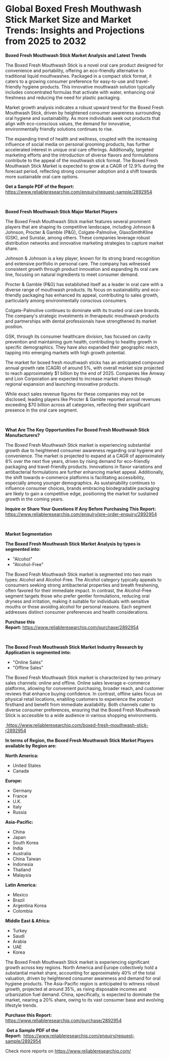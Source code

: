 <p><h1>Global Boxed Fresh Mouthwash Stick Market Size and Market Trends: Insights and Projections from 2025 to 2032</h1></p><p><strong>Boxed Fresh Mouthwash Stick Market Analysis and Latest Trends</strong></p>
<p><p>The Boxed Fresh Mouthwash Stick is a novel oral care product designed for convenience and portability, offering an eco-friendly alternative to traditional liquid mouthwashes. Packaged in a compact stick format, it caters to a growing consumer preference for easy-to-use and travel-friendly hygiene products. This innovative mouthwash solution typically includes concentrated formulas that activate with water, enhancing oral freshness and reducing the need for plastic packaging.</p><p>Market growth analysis indicates a robust upward trend for the Boxed Fresh Mouthwash Stick, driven by heightened consumer awareness surrounding oral hygiene and sustainability. As more individuals seek out products that align with eco-conscious values, the demand for innovative, environmentally friendly solutions continues to rise. </p><p>The expanding trend of health and wellness, coupled with the increasing influence of social media on personal grooming products, has further accelerated interest in unique oral care offerings. Additionally, targeted marketing efforts and the introduction of diverse flavors and formulations contribute to the appeal of the mouthwash stick format. The Boxed Fresh Mouthwash Stick Market is expected to grow at a CAGR of 12.9% during the forecast period, reflecting strong consumer adoption and a shift towards more sustainable oral care options.</p></p>
<p><strong>Get a Sample PDF of the Report:&nbsp;</strong> <a href="https://www.reliableresearchiq.com/enquiry/request-sample/2892954?utm_campaign=2212&utm_medium=2&utm_source=Github&utm_content=ia&utm_term=15032025&utm_id=boxed-fresh-mouthwash-stick">https://www.reliableresearchiq.com/enquiry/request-sample/2892954</a></p>
<p>&nbsp;</p>
<p><strong>Boxed Fresh Mouthwash Stick Major Market Players</strong></p>
<p><p>The Boxed Fresh Mouthwash Stick market features several prominent players that are shaping its competitive landscape, including Johnson & Johnson, Procter & Gamble (P&G), Colgate-Palmolive, GlaxoSmithKline (GSK), and Sunstar, among others. These companies leverage robust distribution networks and innovative marketing strategies to capture market share.</p><p>Johnson & Johnson is a key player, known for its strong brand recognition and extensive portfolio in personal care. The company has witnessed consistent growth through product innovation and expanding its oral care line, focusing on natural ingredients to meet consumer demand.</p><p>Procter & Gamble (P&G) has established itself as a leader in oral care with a diverse range of mouthwash products. Its focus on sustainability and eco-friendly packaging has enhanced its appeal, contributing to sales growth, particularly among environmentally conscious consumers. </p><p>Colgate-Palmolive continues to dominate with its trusted oral care brands. The company's strategic investments in therapeutic mouthwash products and partnerships with dental professionals have strengthened its market position.</p><p>GSK, through its consumer healthcare division, has focused on cavity prevention and maintaining gum health, contributing to healthy growth in specific demographics. They have also expanded their geographic reach, tapping into emerging markets with high growth potential.</p><p>The market for boxed fresh mouthwash sticks has an anticipated compound annual growth rate (CAGR) of around 5%, with overall market size projected to reach approximately $1 billion by the end of 2025. Companies like Amway and Lion Corporation are expected to increase market shares through regional expansion and launching innovative products.</p><p>While exact sales revenue figures for these companies may not be disclosed, leading players like Procter & Gamble reported annual revenues exceeding $70 billion across all categories, reflecting their significant presence in the oral care segment.</p></p>
<p>&nbsp;</p>
<p><strong>What Are The Key Opportunities For Boxed Fresh Mouthwash Stick Manufacturers?</strong></p>
<p><p>The Boxed Fresh Mouthwash Stick market is experiencing substantial growth due to heightened consumer awareness regarding oral hygiene and convenience. The market is projected to expand at a CAGR of approximately 8% over the next five years, driven by rising demand for eco-friendly packaging and travel-friendly products. Innovations in flavor variations and antibacterial formulations are further enhancing market appeal. Additionally, the shift towards e-commerce platforms is facilitating accessibility, especially among younger demographics. As sustainability continues to influence consumer choices, brands embracing biodegradable packaging are likely to gain a competitive edge, positioning the market for sustained growth in the coming years.</p></p>
<p><strong>Inquire or Share Your Questions If Any Before Purchasing This Report:</strong> <a href="https://www.reliableresearchiq.com/enquiry/pre-order-enquiry/2892954?utm_campaign=2212&utm_medium=2&utm_source=Github&utm_content=ia&utm_term=15032025&utm_id=boxed-fresh-mouthwash-stick">https://www.reliableresearchiq.com/enquiry/pre-order-enquiry/2892954</a></p>
<p>&nbsp;</p>
<p><strong>Market Segmentation</strong></p>
<p><strong>The Boxed Fresh Mouthwash Stick Market Analysis by types is segmented into:</strong></p>
<p><ul><li>"Alcohol"</li><li>"Alcohol-Free"</li></ul></p>
<p><p>The Boxed Fresh Mouthwash Stick market is segmented into two main types: Alcohol and Alcohol-Free. The Alcohol category typically appeals to consumers seeking strong antibacterial properties and breath freshening, often favored for their immediate impact. In contrast, the Alcohol-Free segment targets those who prefer gentler formulations, reducing oral dryness and irritation, making it suitable for individuals with sensitive mouths or those avoiding alcohol for personal reasons. Each segment addresses distinct consumer preferences and health considerations.</p></p>
<p><strong>Purchase this Report:&nbsp;</strong><a href="https://www.reliableresearchiq.com/purchase/2892954?utm_campaign=2212&utm_medium=2&utm_source=Github&utm_content=ia&utm_term=15032025&utm_id=boxed-fresh-mouthwash-stick">https://www.reliableresearchiq.com/purchase/2892954</a></p>
<p>&nbsp;</p>
<p><strong>The Boxed Fresh Mouthwash Stick Market Industry Research by Application is segmented into:</strong></p>
<p><ul><li>"Online Sales"</li><li>"Offline Sales"</li></ul></p>
<p><p>The Boxed Fresh Mouthwash Stick market is characterized by two primary sales channels: online and offline. Online sales leverage e-commerce platforms, allowing for convenient purchasing, broader reach, and customer reviews that enhance buying confidence. In contrast, offline sales focus on physical retail locations, enabling customers to experience the product firsthand and benefit from immediate availability. Both channels cater to diverse consumer preferences, ensuring that the Boxed Fresh Mouthwash Stick is accessible to a wide audience in various shopping environments.</p></p>
<p><a href="https://www.reliableresearchiq.com/boxed-fresh-mouthwash-stick-r2892954?utm_campaign=2212&utm_medium=2&utm_source=Github&utm_content=ia&utm_term=15032025&utm_id=boxed-fresh-mouthwash-stick">&nbsp;https://www.reliableresearchiq.com/boxed-fresh-mouthwash-stick-r2892954</a></p>
<p><strong>In terms of Region, the Boxed Fresh Mouthwash Stick Market Players available by Region are:</strong></p>
<p>
    <p> <strong> North America: </strong>
        <ul>
            <li>United States</li>
            <li>Canada</li>
        </ul>
        </p> 
    <p> <strong> Europe: </strong>
        <ul>
            <li>Germany</li>
            <li>France</li>
            <li>U.K.</li>
            <li>Italy</li>
            <li>Russia</li>
        </ul>
        </p> 
    <p> <strong> Asia-Pacific: </strong>
        <ul>
            <li>China</li>
            <li>Japan</li>
            <li>South Korea</li>
            <li>India</li>
            <li>Australia</li>
            <li>China Taiwan</li>
            <li>Indonesia</li>
            <li>Thailand</li>
            <li>Malaysia</li>
        </ul>
        </p> 
    <p> <strong> Latin America: </strong>
        <ul>
            <li>Mexico</li>
            <li>Brazil</li>
            <li>Argentina Korea</li>
            <li>Colombia</li>
        </ul>
        </p> 
    <p> <strong> Middle East & Africa: </strong>
        <ul>
            <li>Turkey</li>
            <li>Saudi</li>
            <li>Arabia</li>
            <li>UAE</li>
            <li>Korea</li>
        </ul>
    </p>
    </p>
<p><p>The Boxed Fresh Mouthwash Stick market is experiencing significant growth across key regions. North America and Europe collectively hold a substantial market share, accounting for approximately 40% of the total valuation, driven by heightened consumer awareness and demand for oral hygiene products. The Asia-Pacific region is anticipated to witness robust growth, projected at around 35%, as rising disposable incomes and urbanization fuel demand. China, specifically, is expected to dominate the market, nearing a 20% share, owing to its vast consumer base and evolving lifestyle trends.</p></p>
<p><strong>Purchase this Report: </strong><a href="https://www.reliableresearchiq.com/purchase/2892954?utm_campaign=2212&utm_medium=2&utm_source=Github&utm_content=ia&utm_term=15032025&utm_id=boxed-fresh-mouthwash-stick">https://www.reliableresearchiq.com/purchase/2892954</a></p>
<p>&nbsp;<strong>Get a Sample PDF of the Report:&nbsp;&nbsp;</strong><a href="https://www.reliableresearchiq.com/enquiry/request-sample/2892954?utm_campaign=2212&utm_medium=2&utm_source=Github&utm_content=ia&utm_term=15032025&utm_id=boxed-fresh-mouthwash-stick">https://www.reliableresearchiq.com/enquiry/request-sample/2892954</a></p>
<p><strong></strong></p>
<p>Check more reports on <a href="https://www.reliableresearchiq.com/?utm_campaign=2212&utm_medium=2&utm_source=Github&utm_content=ia&utm_term=15032025&utm_id=boxed-fresh-mouthwash-stick">https://www.reliableresearchiq.com/</a></p>